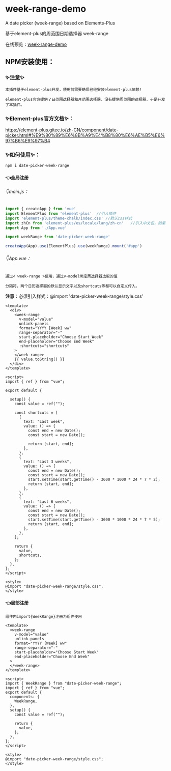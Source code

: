 # week-range-demo
A date picker (week-range)  based on Elements-Plus

基于element-plus的周范围日期选择器 week-range

在线预览：[week-range-demo](https://taetae1114.github.io/week-range-demo/)

## NPM安装使用：

### :sparkles:注意:sparkles:

`本插件基于element-plus开发，使用前需要确保已经安装element-plus依赖!`

`element-plus官方提供了日范围选择器和月范围选择器，没有提供周范围的选择器，于是开发了本插件。`

### :sparkles:Element-plus官方文档:sparkles:：

https://element-plus.gitee.io/zh-CN/component/date-picker.html#%E9%80%89%E6%8B%A9%E4%B8%80%E6%AE%B5%E6%97%B6%E9%97%B4

### :sparkles:如何使用:sparkles:：

```
npm i date-picker-week-range
```

#### :point_left:全局注册

###### :point_down:main.js：

```js
import { createApp } from 'vue'
import ElementPlus from 'element-plus'  //引入插件
import 'element-plus/theme-chalk/index.css' //默认css样式
import zhCn from 'element-plus/es/locale/lang/zh-cn'   //引入中文包，如果你需要的话
import App from './App.vue'

import weekRange from 'date-picker-week-range'

createApp(App).use(ElementPlus).use(weekRange).mount('#app')
```

###### :point_down:App.vue：

`通过< week-range >使用，通过v-model绑定周选择器选取的值`

`分隔符，两个日历选择器的默认显示文字以及shortcuts等都可以自定义传入。`

**注意**：必须引入样式：@import 'date-picker-week-range/style.css'

```vue
<template>
  <div>
    <week-range
      v-model="value"
      unlink-panels
      format="YYYY [Week] ww"
      range-separator="-"
      start-placeholder="Choose Start Week"
      end-placeholder="Choose End Week"
      :shortcuts="shortcuts"
    >
    </week-range>
    {{ value.toString() }}
  </div>
</template>
 
<script>
import { ref } from "vue";

export default {

  setup() {
    const value = ref("");

    const shortcuts = [
      {
        text: "Last week",
        value: () => {
          const end = new Date();
          const start = new Date();

          return [start, end];
        },
      },
      {
        text: "Last 3 weeks",
        value: () => {
          const end = new Date();
          const start = new Date();
          start.setTime(start.getTime() - 3600 * 1000 * 24 * 7 * 2);
          return [start, end];
        },
      },
      {
        text: "Last 6 weeks",
        value: () => {
          const end = new Date();
          const start = new Date();
          start.setTime(start.getTime() - 3600 * 1000 * 24 * 7 * 5);
          return [start, end];
        },
      },
    ];

    return {
      value,
      shortcuts,
    };
  },
};
</script>
 
<style>
@import "date-picker-week-range/style.css";
</style>
```



#### :point_left:局部注册

`组件内import{WeekRange}注册为组件使用`

```vue
<template>
  <week-range
    v-model="value"
    unlink-panels
    format="YYYY [Week] ww"
    range-separator="-"
    start-placeholder="Choose Start Week"
    end-placeholder="Choose End Week"
  >
  </week-range>
</template>

<script>
import { WeekRange } from "date-picker-week-range";
import { ref } from "vue";
export default {
  components: {
    WeekRange,
  },
  setup() {
    const value = ref("");

    return {
      value,
    };
  },
};
</script>

<style>
@import "date-picker-week-range/style.css";
</style>
```

